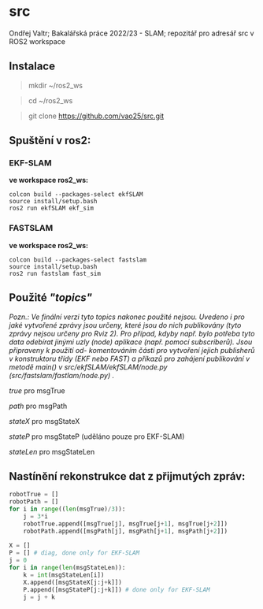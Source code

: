 # src
Ondřej Valtr; Bakalářská práce 2022/23 - SLAM; repozitář pro adresář src v ROS2 workspace

## Instalace
> mkdir ~/ros2_ws

> cd ~/ros2_ws

> git clone https://github.com/vao25/src.git

## Spuštění v ros2:

### EKF-SLAM
**ve workspace ros2_ws:**
```
colcon build --packages-select ekfSLAM
source install/setup.bash
ros2 run ekfSLAM ekf_sim
```

### FASTSLAM
**ve workspace ros2_ws:**
```
colcon build --packages-select fastslam
source install/setup.bash
ros2 run fastslam fast_sim
```

## Použité *"topics"*
*Pozn.: Ve finální verzi tyto topics nakonec použité nejsou. Uvedeno i pro jaké vytvořené zprávy jsou určeny, které jsou do nich publikovány (tyto zprávy nejsou určeny pro Rviz 2). Pro případ, kdyby např. bylo potřeba tyto data
odebírat jinými uzly (node) aplikace (např. pomocí subscriberů). Jsou připraveny k použití od-
komentováním části pro vytvoření jejich publisherů v konstruktoru třídy (EKF nebo FAST) a příkazů
pro zahájení publikování v metodě main() v src/ekfSLAM/ekfSLAM/node.py (src/fastslam/fastlam/node.py) .*

*true* pro msgTrue

*path* pro msgPath

*stateX* pro msgStateX

*stateP* pro msgStateP (uděláno pouze pro EKF-SLAM)

*stateLen* pro msgStateLen

## Nastínění rekonstrukce dat z přijmutých zpráv:

```python
robotTrue = []
robotPath = []
for i in range((len(msgTrue)/3)):
    j = 3*i
    robotTrue.append([msgTrue[j], msgTrue[j+1], msgTrue[j+2]])
    robotPath.append([msgPath[j], msgPath[j+1], msgPath[j+2]])
    
X = []
P = [] # diag, done only for EKF-SLAM
j = 0
for i in range(len(msgStateLen)):
    k = int(msgStateLen[i])
    X.append([msgStateX[j:j+k]])
    P.append([msgStateP[j:j+k]]) # done only for EKF-SLAM
    j = j + k
```   
